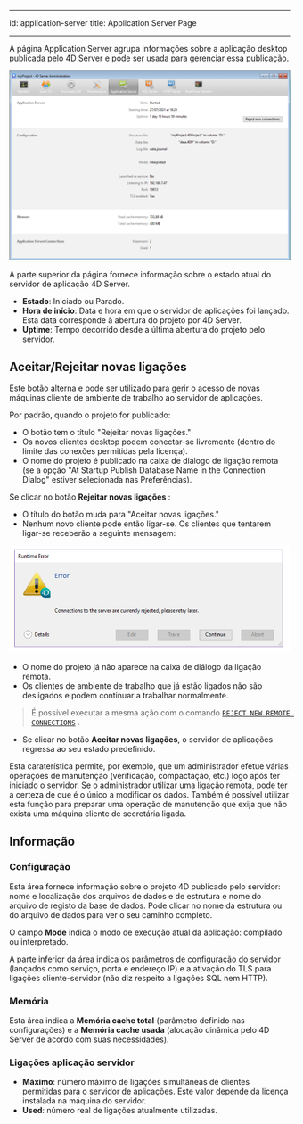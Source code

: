 - - -
id: application-server title: Application Server Page
- - -


A página Application Server agrupa informações sobre a aplicação desktop publicada pelo 4D Server e pode ser usada para gerenciar essa publicação.

![](../assets/en/Admin/server-admin-application-page.png)


A parte superior da página fornece informação sobre o estado atual do servidor de aplicação 4D Server.

- **Estado**: Iniciado ou Parado.
- **Hora de início**: Data e hora em que o servidor de aplicações foi lançado. Esta data corresponde à abertura do projeto por 4D Server.
- **Uptime**: Tempo decorrido desde a última abertura do projeto pelo servidor.

## Aceitar/Rejeitar novas ligações

Este botão alterna e pode ser utilizado para gerir o acesso de novas máquinas cliente de ambiente de trabalho ao servidor de aplicações.

Por padrão, quando o projeto for publicado:
- O botão tem o título "Rejeitar novas ligações."
- Os novos clientes desktop podem conectar-se livremente (dentro do limite das conexões permitidas pela licença).
- O nome do projeto é publicado na caixa de diálogo de ligação remota (se a opção "At Startup Publish Database Name in the Connection Dialog" estiver selecionada nas Preferências).

Se clicar no botão **Rejeitar novas ligações** :
- O título do botão muda para "Aceitar novas ligações."
- Nenhum novo cliente pode então ligar-se. Os clientes que tentarem ligar-se receberão a seguinte mensagem:

![](../assets/en/Admin/server-error.png)

- O nome do projeto já não aparece na caixa de diálogo da ligação remota.
- Os clientes de ambiente de trabalho que já estão ligados não são desligados e podem continuar a trabalhar normalmente.

> É possível executar a mesma ação com o comando [`REJECT NEW REMOTE CONNECTIONS`](https://doc.4d.com/4dv19/help/command/en/page1635.html) .

- Se clicar no botão **Aceitar novas ligações**, o servidor de aplicações regressa ao seu estado predefinido.

Esta caraterística permite, por exemplo, que um administrador efetue várias operações de manutenção (verificação, compactação, etc.) logo após ter iniciado o servidor. Se o administrador utilizar uma ligação remota, pode ter a certeza de que é o único a modificar os dados. Também é possível utilizar esta função para preparar uma operação de manutenção que exija que não exista uma máquina cliente de secretária ligada.

## Informação

### Configuração

Esta área fornece informação sobre o projeto 4D publicado pelo servidor: nome e localização dos arquivos de dados e de estrutura e nome do arquivo de registo da base de dados. Pode clicar no nome da estrutura ou do arquivo de dados para ver o seu caminho completo.

O campo **Mode** indica o modo de execução atual da aplicação: compilado ou interpretado.

A parte inferior da área indica os parâmetros de configuração do servidor (lançados como serviço, porta e endereço IP) e a ativação do TLS para ligações cliente-servidor (não diz respeito a ligações SQL nem HTTP).

### Memória

Esta área indica a **Memória cache total** (parâmetro definido nas configurações) e a **Memória cache usada** (alocação dinâmica pelo 4D Server de acordo com suas necessidades).


### Ligações aplicação servidor

- **Máximo**: número máximo de ligações simultâneas de clientes permitidas para o servidor de aplicações. Este valor depende da licença instalada na máquina do servidor.
- **Used**: número real de ligações atualmente utilizadas.

